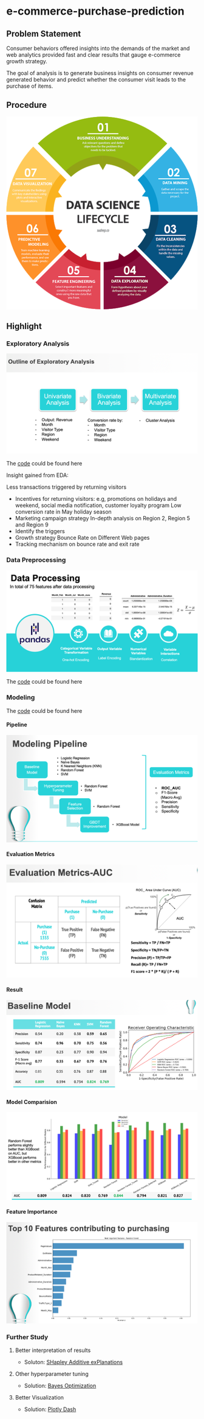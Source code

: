 # e-commerce-purchase-prediction

## Problem Statement ## 
Consumer behaviors offered insights into the demands of the market and web analytics provided fast and clear results that gauge e-commerce growth strategy.

The goal of analysis is to generate business insights on consumer revenue generated behavior and predict whether the consumer visit leads to the purchase of items.

## Procedure ## 
![lifecycle](https://github.com/moggirain/e-commerce-purchase-prediction/blob/master/lifecylce.png) 

## Highlight ##

### Exploratory Analysis ###  
![flow](https://github.com/moggirain/e-commerce-purchase-prediction/blob/master/flow.png) 

The [code](https://github.com/moggirain/e-commerce-purchase-prediction/blob/master/Online_Shopper_Intention_V4.09.ipynb) could be found here 

Insight gained from EDA: 

  Less transactions triggered by returning visitors
   - Incentives for returning visitors: e.g, promotions on holidays and weekend, social media notification,       customer loyalty program 
 Low conversion rate in May holiday season 
   - Marketing campaign strategy
 In-depth analysis on Region 2, Region 5 and Region 9  
   - Identify the triggers  
   - Growth strategy 
Bounce Rate on Different Web pages
  - Tracking mechanism on bounce rate and exit rate 

### Data Preprocessing ### 

![flow](https://github.com/moggirain/e-commerce-purchase-prediction/blob/master/dataprocessing.png) 

The [code](https://github.com/moggirain/e-commerce-purchase-prediction/blob/master/Online_Shopper_Intention_V4.09.ipynb) could be found here 

### Modeling ### 
The [code](https://github.com/moggirain/e-commerce-purchase-prediction/blob/master/Modeling%20.ipynb) could be found here 

#### Pipeline #### 

![](https://github.com/moggirain/e-commerce-purchase-prediction/blob/master/ModelingPipeline.png) 

#### Evaluation Metrics #### 

![evaluation](https://github.com/moggirain/e-commerce-purchase-prediction/blob/master/Evaluation%20Metric.png) 

#### Result ####

![result](https://github.com/moggirain/e-commerce-purchase-prediction/blob/master/Baseline.png) 

#### Model Comparision #### 
![comparison](https://github.com/moggirain/e-commerce-purchase-prediction/blob/master/ModelComparison.png) 

#### Feature Importance ####
![comparison](https://github.com/moggirain/e-commerce-purchase-prediction/blob/master/FeatureImportance.png)

### Further Study ### 

1. Better interpretation of results 
   - Soluton: [SHapley Additive exPlanations](https://christophm.github.io/interpretable-ml-book/shap.html#shap-feature-importance) 
   
2. Other hyperparameter tuning 
   - Solution: [Bayes Optimization](https://towardsdatascience.com/a-conceptual-explanation-of-bayesian-model-based-hyperparameter-optimization-for-machine-learning-b8172278050f)
   
3. Better Visualization 
   - Solution: 
   [Plotly Dash](https://dash-gallery.plotly.host/Portal/)
   


